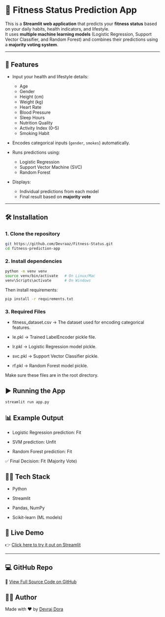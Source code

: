 # 🚴 Fitness Status Prediction App

This is a **Streamlit web application** that predicts your **fitness status** based on your daily habits, health indicators, and lifestyle.  
It uses **multiple machine learning models** (Logistic Regression, Support Vector Classifier, and Random Forest) and combines their predictions using a **majority voting system**.

---

## 📌 Features

- Input your health and lifestyle details:

  - Age
  - Gender
  - Height (cm)
  - Weight (kg)
  - Heart Rate
  - Blood Pressure
  - Sleep Hours
  - Nutrition Quality
  - Activity Index (0–5)
  - Smoking Habit

- Encodes categorical inputs (`gender`, `smokes`) automatically.
- Runs predictions using:
  - Logistic Regression
  - Support Vector Machine (SVC)
  - Random Forest
- Displays:
  - Individual predictions from each model
  - Final result based on **majority vote**

---

## 🛠️ Installation

### 1. Clone the repository

```bash
git https://github.com/Devraaz/Fitness-Status.git
cd fitness-prediction-app
```

### 2. Install dependencies

```bash
python -m venv venv
source venv/bin/activate   # On Linux/Mac
venv\Scripts\activate      # On Windows

```

Then install requirements:

```bash
pip install -r requirements.txt
```

### 3. Required Files

- fitness_dataset.csv → The dataset used for encoding categorical features.

- le.pkl → Trained LabelEncoder pickle file.

- lr.pkl → Logistic Regression model pickle.

- svc.pkl → Support Vector Classifier pickle.

- rf.pkl → Random Forest model pickle.

Make sure these files are in the root directory.

## ▶️ Running the App

```bash
streamlit run app.py
```

## 📊 Example Output

- Logistic Regression prediction: Fit

- SVM prediction: Unfit

- Random Forest prediction: Fit

✅ Final Decision: Fit (Majority Vote)

## 🧑‍💻 Tech Stack

- Python

- Streamlit

- Pandas, NumPy

- Scikit-learn (ML models)

## 🔗 Live Demo

👉 [Click here to try it out on Streamlit](https://devraaz-finessstatus.streamlit.app/)

---

## 💻 GitHub Repo

🔗 [View Full Source Code on GitHub](https://github.com/Devraaz/FinessStatus)

## 🙋‍♂️ Author

Made with ❤️ by [Devraj Dora](https://github.com/devraaz)
